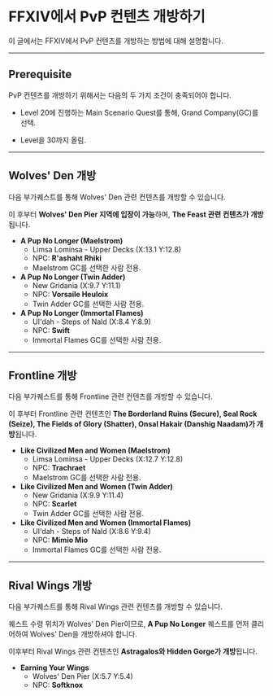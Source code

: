 # FFXIV에서 PvP 컨텐츠 개방하기


이 글에서는 FFXIV에서 PvP 컨텐츠를 개방하는 방법에 대해 설명합니다.

<!--more-->

---



## Prerequisite

PvP 컨텐츠를 개방하기 위해서는 다음의 두 가지 조건이 충족되어야 합니다.

- Level 20에 진행하는 Main Scenario Quest를 통해, Grand Company(GC)를 선택.

- Level을 30까지 올림.



---

## Wolves' Den 개방

다음 부가퀘스트를 통해 Wolves' Den 관련 컨텐츠를 개방할 수 있습니다.

이 후부터 <b>Wolves' Den Pier 지역에 입장이 가능</b>하며, <b>The Feast 관련 컨텐츠가 개방</b>됩니다.

- **A Pup No Longer (Maelstrom)**
  - Limsa Lominsa - Upper Decks (X:13.1 Y:12.8)
  - NPC: <b>R'ashaht Rhiki</b>
  - Maelstrom GC를 선택한 사람 전용.
- **A Pup No Longer (Twin Adder)**
  - New Gridania (X:9.7 Y:11.1)
  - NPC: <b>Vorsaile Heuloix</b>
  - Twin Adder GC를 선택한 사람 전용.
- **A Pup No Longer (Immortal Flames)**
  - Ul'dah - Steps of Nald (X:8.4 Y:8.9)
  - NPC: <b>Swift</b>
  - Immortal Flames GC를 선택한 사람 전용.

---

## Frontline 개방

다음 부가퀘스트를 통해 Frontline 관련 컨텐츠를 개방할 수 있습니다.

이 후부터 Frontline 관련 컨텐츠인 <b>The Borderland Ruins (Secure), Seal Rock (Seize), The Fields of Glory (Shatter), Onsal Hakair (Danshig Naadam)가 개방</b>됩니다.

- **Like Civilized Men and Women (Maelstrom)**
  - Limsa Lominsa - Upper Decks (X:12.7 Y:12.8)
  - NPC: <b>Trachraet</b>
  - Maelstrom GC를 선택한 사람 전용.
- **Like Civilized Men and Women (Twin Adder)**
  - New Gridania (X:9.9 Y:11.4)
  - NPC: <b>Scarlet</b>
  - Twin Adder GC를 선택한 사람 전용.
- **Like Civilized Men and Women (Immortal Flames)**
  - Ul'dah - Steps of Nald (X:8.6 Y:9.4)
  - NPC: <b>Mimio Mio</b>
  - Immortal Flames GC를 선택한 사람 전용.

---

## Rival Wings 개방

다음 부가퀘스트를 통해 Rival Wings 관련 컨텐츠를 개방할 수 있습니다.

퀘스트 수령 위치가 Wolves' Den Pier이므로, **A Pup No Longer** 퀘스트를 먼저 클리어하여 Wolves' Den을 개방하셔야 합니다.

이후부터 Rival Wings 관련 컨텐츠인 <b>Astragalos와 Hidden Gorge가 개방</b>됩니다.

- **Earning Your Wings**
  - Wolves' Den Pier (X:5.7 Y:5.4)
  - NPC: **Softknox**



